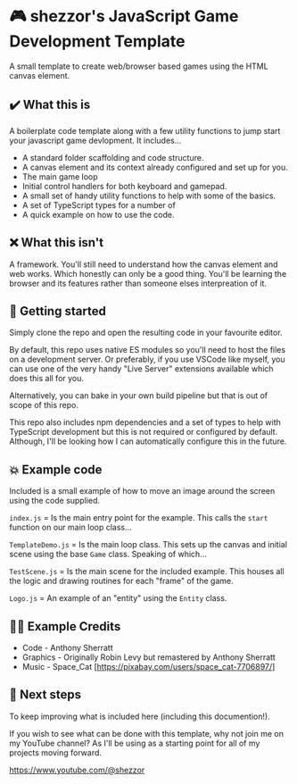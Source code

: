 # 🎮 shezzor's JavaScript Game Development Template

A small template to create web/browser based games using the HTML canvas element.

## ✔️ What this is

A boilerplate code template along with a few utility functions to jump start your
javascript game devlopment. It includes...

- A standard folder scaffolding and code structure.
- A canvas element and its context already configured and set up for you.
- The main game loop
- Initial control handlers for both keyboard and gamepad.
- A small set of handy utility functions to help with some of the basics.
- A set of TypeScript types for a number of
- A quick example on how to use the code.

## ❌ What this isn't

A framework. You'll still need to understand how the canvas element and web works. Which
honestly can only be a good thing. You'll be learning the browser and its features rather
than someone elses interpreation of it.

## 🔰 Getting started

Simply clone the repo and open the resulting code in your favourite editor.

By default, this repo uses native ES modules so you'll need to host the files on a
development server. Or preferably, if you use VSCode like myself, you can use one of the
very handy "Live Server" extensions available which does this all for you.

Alternatively, you can bake in your own build pipeline but that is out of scope of this
repo.

This repo also includes npm dependencies and a set of types to help with TypeScript
development but this is not required or configured by default. Although, I'll be looking
how I can automatically configure this in the future.

## 💥 Example code

Included is a small example of how to move an image around the screen using the code
supplied.

`index.js` = Is the main entry point for the example. This calls the `start` function
on our main loop class...

`TemplateDemo.js` = Is the main loop class. This sets up the canvas and initial scene
using the base `Game` class. Speaking of which...

`TestScene.js` = Is the main scene for the included example. This houses all the logic
and drawing routines for each "frame" of the game.

`Logo.js` = An example of an "entity" using the `Entity` class.

## 👨‍💻 Example Credits

- Code - Anthony Sherratt
- Graphics - Originally Robin Levy but remastered by Anthony Sherratt
- Music - Space_Cat [https://pixabay.com/users/space_cat-7706897/]

## 📰 Next steps

To keep improving what is included here (including this documention!).

If you wish to see what can be done with this template, why not join me on my YouTube
channel? As I'll be using as a starting point for all of my projects moving forward.

https://www.youtube.com/@shezzor
